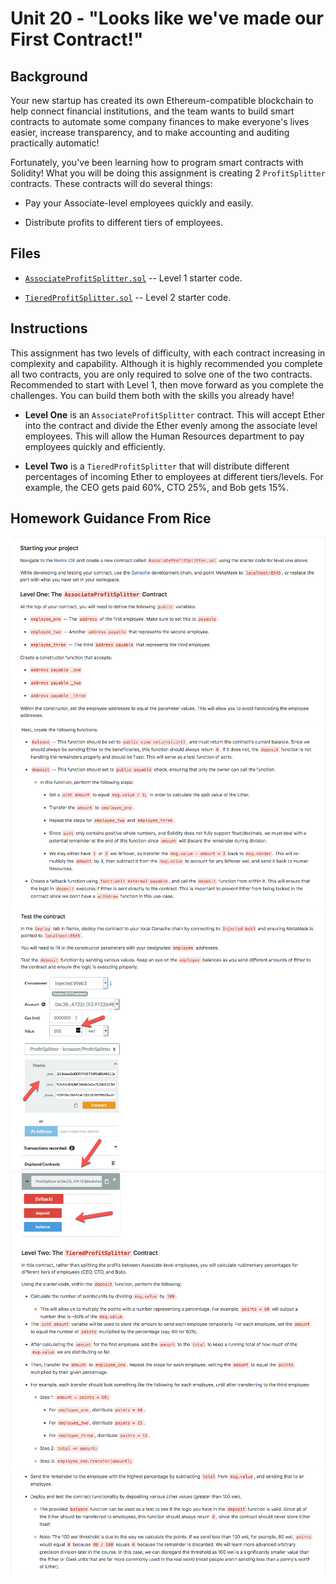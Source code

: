 # Unit 20 - "Looks like we've made our First Contract!"

## Background

Your new startup has created its own Ethereum-compatible blockchain to help connect financial institutions, and the team wants to build smart contracts to automate some company finances to make everyone's lives easier, increase transparency, and to make accounting and auditing practically automatic!

Fortunately, you've been learning how to program smart contracts with Solidity! What you will be doing this assignment is creating 2 `ProfitSplitter` contracts. These contracts will do several things:

* Pay your Associate-level employees quickly and easily.

* Distribute profits to different tiers of employees.

## Files

* [`AssociateProfitSplitter.sol`](Starter-Code/AssociateProfitSplitter.sol) -- Level 1 starter code.

* [`TieredProfitSplitter.sol`](Starter-Code/TieredProfitSplitter.sol) -- Level 2 starter code.



## Instructions

This assignment has two levels of difficulty, with each contract increasing in complexity and capability. Although it is highly recommended you complete all two contracts, you are only required to solve one of the two contracts. Recommended to start with Level 1, then move forward as you complete the challenges. You can build them both with the skills you already have!

* **Level One** is an `AssociateProfitSplitter` contract. This will accept Ether into the contract and divide the Ether evenly among the associate level employees. This will allow the Human Resources department to pay employees quickly and efficiently.

* **Level Two** is a `TieredProfitSplitter` that will distribute different percentages of incoming Ether to employees at different tiers/levels. For example, the CEO gets paid 60%, CTO 25%, and Bob gets 15%.

## Homework Guidance From Rice

![](photos/rename.png)
![](photos/1.png)
![](photos/2.png)
![](photos/3.png)
![](photos/4.png)